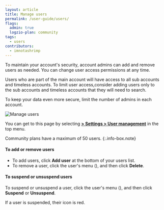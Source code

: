 ```yaml
---
layout: article
title: Manage users
permalink: /user-guide/users/
flags:
  admin: true
  logzio-plan: community
tags:
  - users
contributors:
  - imnotashrimp
---
```


To maintain your account's security,
account admins can add and remove users as needed.
You can change user access permissions at any time.

Users who are part of the main account
will have access to all sub accounts and timeless accounts.
To limit user access,consider adding users
only to the sub accounts and timeless accounts that they will need to search.

To keep your data even more secure,
limit the number of admins in each account.

![Manage users](https://dytvr9ot2sszz.cloudfront.net/logz-docs/access-and-authentication/access-and-authentication--manage-users.png)

You can get to this page
by selecting [**<i class="li li-gear"></i> > Settings > User management**](https://app.logz.io/#/dashboard/settings/manage-users)
in the top menu.

Community plans have a maximum of 50 users.
{:.info-box.note}

#### To add or remove users

* To add users,
  click **Add user** at the bottom of your users list.
* To remove a user,
  click the user's menu (<i class="fas fa-bars"></i>),
  and then click **Delete**.

#### To suspend or unsuspend users

To suspend or unsuspend a user,
click the user's menu (<i class="fas fa-bars"></i>),
and then click **Suspend** or **Unsuspend**.

If a user is suspended, their icon is red.
